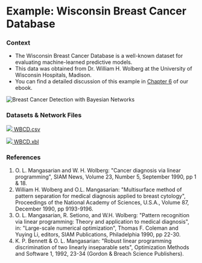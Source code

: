 # Example: Wisconsin Breast Cancer Database

### Context

* The Wisconsin Breast Cancer Database is a well-known dataset for evaluating machine-learned predictive models.
* This data was obtained from Dr. William H. Wolberg at the University of Wisconsin Hospitals, Madison.
* You can find a detailed discussion of this example in [Chapter 6](../e-book-bayesian-networks-and-bayesialab-a-practical-introduction-for-researchers/chapter-6-supervised-learning/) of our ebook.

![Breast Cancer Detection with Bayesian Networks](https://res.cloudinary.com/dvr3obmlj/image/upload/v1692120917/WBCD2\_u8sxqx.png)

### Datasets & Network Files

[![](https://res.cloudinary.com/dvr3obmlj/image/upload/v1691109035/csv\_v1imah.svg) WBCD.csv](https://res.cloudinary.com/dvr3obmlj/raw/upload/v1692120952/WBCD\_u9gu0c.csv)

[![](https://res.cloudinary.com/dvr3obmlj/image/upload/v1692036394/xbl3\_xmnk2g.svg) WBCD.xbl](https://res.cloudinary.com/dvr3obmlj/raw/upload/v1692120974/WBCD\_sxwabf.xbl)

### References&#x20;

1. O. L. Mangasarian and W. H. Wolberg: "Cancer diagnosis via linear programming", SIAM News, Volume 23, Number 5, September 1990, pp 1 & 18.
2. William H. Wolberg and O.L. Mangasarian: "Multisurface method of pattern separation for medical diagnosis applied to breast cytology", Proceedings of the National Academy of Sciences, U.S.A., Volume 87, December 1990, pp 9193-9196.
3. O. L. Mangasarian, R. Setiono, and W.H. Wolberg: "Pattern recognition via linear programming: Theory and application to medical diagnosis", in: "Large-scale numerical optimization", Thomas F. Coleman and Yuying Li, editors, SIAM Publications, Philadelphia 1990, pp 22-30.
4. K. P. Bennett & O. L. Mangasarian: "Robust linear programming discrimination of two linearly inseparable sets", Optimization Methods and Software 1, 1992, 23-34 (Gordon & Breach Science Publishers).
